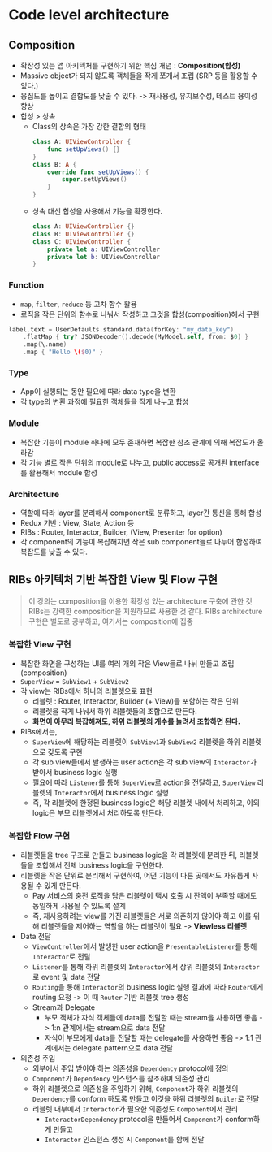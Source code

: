 # Code level architecture

## Composition

- 확장성 있는 앱 아키텍처를 구현하기 위한 핵심 개념 : **Composition(합성)**
- Massive object가 되지 않도록 객체들을 작게 쪼개서 조립 (SRP 등을 활용할 수 있다.)
- 응집도를 높이고 결합도를 낮출 수 있다. -> 재사용성, 유지보수성, 테스트 용이성 향상
- 합성 > 상속
  - Class의 상속은 가장 강한 결합의 형태
    ```swift
    class A: UIViewController {
        func setUpViews() {}
    }
    class B: A {
        override func setUpViews() {
            super.setUpViews()
        }
    }
    ```
  - 상속 대신 합성을 사용해서 기능을 확장한다.
    ```swift
    class A: UIViewController {}
    class B: UIViewController {}
    class C: UIViewController {
        private let a: UIViewController
        private let b: UIViewController
    }
    ```

### Function

- `map`, `filter`, `reduce` 등 고차 함수 활용
- 로직을 작은 단위의 함수로 나눠서 작성하고 그것을 합성(composition)해서 구현

```swift
label.text = UserDefaults.standard.data(forKey: "my_data_key")
	.flatMap { try? JSONDecoder().decode(MyModel.self, from: $0) }
	.map(\.name)
	.map { "Hello \($0)" }
```

### Type

- App이 실행되는 동안 필요에 따라 data type을 변환
- 각 type의 변환 과정에 필요한 객체들을 작게 나누고 합성

### Module

- 복잡한 기능이 module 하나에 모두 존재하면 복잡한 참조 관계에 의해 복잡도가 올라감
- 각 기능 별로 작은 단위의 module로 나누고, public access로 공개된 interface를 활용해서 module 합성

### Architecture

- 역할에 따라 layer를 분리해서 component로 분류하고, layer간 통신을 통해 합성
- Redux 기반 : View, State, Action 등
- RIBs : Router, Interactor, Builder, (View, Presenter for option)
- 각 component의 기능이 복잡해지면 작은 sub component들로 나누어 합성하여 복잡도를 낮출 수 있다.

## RIBs 아키텍처 기반 복잡한 View 및 Flow 구현

> 이 강의는 composition을 이용한 확장성 있는 architecture 구축에 관한 것
> RIBs는 강력한 composition을 지원하므로 사용한 것 같다.
> RIBs architecture 구현은 별도로 공부하고, 여기서는 composition에 집중

### 복잡한 View 구현

- 복잡한 화면을 구성하는 UI를 여러 개의 작은 View들로 나눠 만들고 조립(composition)
- `SuperView` = `SubView1` + `SubView2`
- 각 view는 RIBs에서 하나의 리블렛으로 표현
  - 리블렛 : Router, Interactor, Builder (+ View)을 포함하는 작은 단위
  - 리블렛을 작게 나눠서 하위 리블렛들의 조합으로 만든다.
  - **화면이 아무리 복잡해져도, 하위 리블렛의 개수를 늘려서 조합하면 된다.**
- RIBs에서는,
  - `SuperView`에 해당하는 리블렛이 `SubView1`과 `SubView2` 리블렛을 하위 리블렛으로 갖도록 구현
  - 각 sub view들에서 발생하는 user action은 각 sub view의 `Interactor`가 받아서 business logic 실행
  - 필요에 따라 `Listener`를 통해 `SuperView`로 action을 전달하고, `SuperView` 리블렛의 `Interactor`에서 business logic 실행
  - 즉, 각 리블렛에 한정된 business logic은 해당 리블렛 내에서 처리하고, 이외 logic은 부모 리블렛에서 처리하도록 만든다.

### 복잡한 Flow 구현

- 리블렛들을 tree 구조로 만들고 business logic을 각 리블렛에 분리한 뒤, 리블렛들을 조합해서 전체 business logic을 구현한다.
- 리블렛을 작은 단위로 분리해서 구현하여, 어떤 기능이 다른 곳에서도 자유롭게 사용될 수 있게 만든다.
  - Pay 서비스의 충전 로직을 담은 리블렛이 택시 호출 시 잔액이 부족할 때에도 동일하게 사용될 수 있도록 설계
  - 즉, 재사용하려는 view를 가진 리블렛들은 서로 의존하지 않아야 하고 이를 위해 리블렛들을 제어하는 역할을 하는 리블렛이 필요 -> **Viewless 리블렛**
- Data 전달
  - `ViewController`에서 발생한 user action을 `PresentableListener`를 통해 `Interactor`로 전달
  - `Listener`를 통해 하위 리블렛의 `Interactor`에서 상위 리블렛의 `Interactor`로 event 및 data 전달
  - `Routing`을 통해 `Interactor`의 business logic 실행 결과에 따라 `Router`에게 routing 요청 -> 이 때 `Router` 기반 리블렛 tree 생성
  - Stream과 Delegate
    - 부모 객체가 자식 객체들에 data를 전달할 때는 stream을 사용하면 좋음 -> 1:n 관계에서는 stream으로 data 전달
    - 자식이 부모에게 data를 전달할 때는 delegate를 사용하면 좋음 -> 1:1 관계에서는 delegate pattern으로 data 전달
- 의존성 주입
  - 외부에서 주입 받아야 하는 의존성을 `Dependency` protocol에 정의
  - `Component`가 `Dependency` 인스턴스를 참조하며 의존성 관리
  - 하위 리블렛으로 의존성을 주입하기 위해, `Component`가 하위 리블렛의 `Dependency`를 conform 하도록 만들고 이것을 하위 리블렛의 `Builer`로 전달
  - 리블렛 내부에서 `Interactor`가 필요한 의존성도 `Component`에서 관리
    - `InteractorDependency` protocol을 만들어서 `Component`가 conform하게 만들고
    - `Interactor` 인스턴스 생성 시 `Component`를 함께 전달
